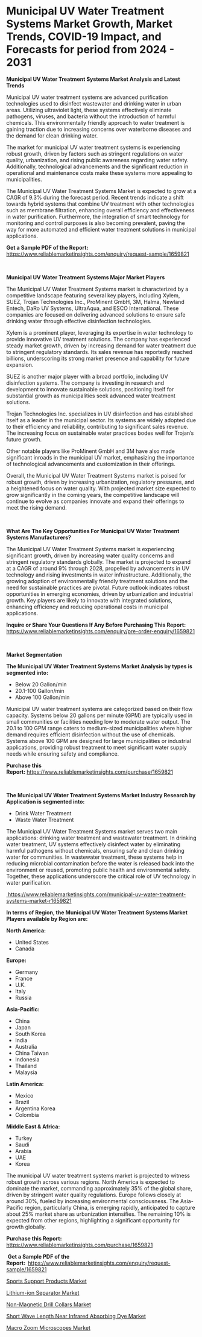 <p><h1>Municipal UV Water Treatment Systems Market Growth, Market Trends, COVID-19 Impact, and Forecasts for period from 2024 - 2031</h1></p><p><strong>Municipal UV Water Treatment Systems Market Analysis and Latest Trends</strong></p>
<p><p>Municipal UV water treatment systems are advanced purification technologies used to disinfect wastewater and drinking water in urban areas. Utilizing ultraviolet light, these systems effectively eliminate pathogens, viruses, and bacteria without the introduction of harmful chemicals. This environmentally friendly approach to water treatment is gaining traction due to increasing concerns over waterborne diseases and the demand for clean drinking water.</p><p>The market for municipal UV water treatment systems is experiencing robust growth, driven by factors such as stringent regulations on water quality, urbanization, and rising public awareness regarding water safety. Additionally, technological advancements and the significant reduction in operational and maintenance costs make these systems more appealing to municipalities. </p><p>The Municipal UV Water Treatment Systems Market is expected to grow at a CAGR of 9.3% during the forecast period. Recent trends indicate a shift towards hybrid systems that combine UV treatment with other technologies such as membrane filtration, enhancing overall efficiency and effectiveness in water purification. Furthermore, the integration of smart technology for monitoring and control purposes is also becoming prevalent, paving the way for more automated and efficient water treatment solutions in municipal applications.</p></p>
<p><strong>Get a Sample PDF of the Report:&nbsp;</strong> <a href="https://www.reliablemarketinsights.com/enquiry/request-sample/1659821?utm_campaign=1575&utm_medium=2&utm_source=Github&utm_content=ia&utm_term=12102024&utm_id=municipal-uv-water-treatment-systems">https://www.reliablemarketinsights.com/enquiry/request-sample/1659821</a></p>
<p>&nbsp;</p>
<p><strong>Municipal UV Water Treatment Systems Major Market Players</strong></p>
<p><p>The Municipal UV Water Treatment Systems market is characterized by a competitive landscape featuring several key players, including Xylem, SUEZ, Trojan Technologies Inc., ProMinent GmbH, 3M, Halma, Newland Entech, DaRo UV Systems, UltraAqua, and ESCO International. These companies are focused on delivering advanced solutions to ensure safe drinking water through effective disinfection technologies.</p><p>Xylem is a prominent player, leveraging its expertise in water technology to provide innovative UV treatment solutions. The company has experienced steady market growth, driven by increasing demand for water treatment due to stringent regulatory standards. Its sales revenue has reportedly reached billions, underscoring its strong market presence and capability for future expansion.</p><p>SUEZ is another major player with a broad portfolio, including UV disinfection systems. The company is investing in research and development to innovate sustainable solutions, positioning itself for substantial growth as municipalities seek advanced water treatment solutions. </p><p>Trojan Technologies Inc. specializes in UV disinfection and has established itself as a leader in the municipal sector. Its systems are widely adopted due to their efficiency and reliability, contributing to significant sales revenue. The increasing focus on sustainable water practices bodes well for Trojan’s future growth.</p><p>Other notable players like ProMinent GmbH and 3M have also made significant inroads in the municipal UV market, emphasizing the importance of technological advancements and customization in their offerings.</p><p>Overall, the Municipal UV Water Treatment Systems market is poised for robust growth, driven by increasing urbanization, regulatory pressures, and a heightened focus on water quality. With projected market size expected to grow significantly in the coming years, the competitive landscape will continue to evolve as companies innovate and expand their offerings to meet the rising demand.</p></p>
<p>&nbsp;</p>
<p><strong>What Are The Key Opportunities For Municipal UV Water Treatment Systems Manufacturers?</strong></p>
<p><p>The Municipal UV Water Treatment Systems market is experiencing significant growth, driven by increasing water quality concerns and stringent regulatory standards globally. The market is projected to expand at a CAGR of around 9% through 2028, propelled by advancements in UV technology and rising investments in water infrastructure. Additionally, the growing adoption of environmentally friendly treatment solutions and the need for sustainable practices are pivotal. Future outlook indicates robust opportunities in emerging economies, driven by urbanization and industrial growth. Key players are likely to innovate with integrated solutions, enhancing efficiency and reducing operational costs in municipal applications.</p></p>
<p><strong>Inquire or Share Your Questions If Any Before Purchasing This Report:</strong> <a href="https://www.reliablemarketinsights.com/enquiry/pre-order-enquiry/1659821?utm_campaign=1575&utm_medium=2&utm_source=Github&utm_content=ia&utm_term=12102024&utm_id=municipal-uv-water-treatment-systems">https://www.reliablemarketinsights.com/enquiry/pre-order-enquiry/1659821</a></p>
<p>&nbsp;</p>
<p><strong>Market Segmentation</strong></p>
<p><strong>The Municipal UV Water Treatment Systems Market Analysis by types is segmented into:</strong></p>
<p><ul><li>Below 20 Gallon/min</li><li>20.1-100 Gallon/min</li><li>Above 100 Gallon/min</li></ul></p>
<p><p>Municipal UV water treatment systems are categorized based on their flow capacity. Systems below 20 gallons per minute (GPM) are typically used in small communities or facilities needing low to moderate water output. The 20.1 to 100 GPM range caters to medium-sized municipalities where higher demand requires efficient disinfection without the use of chemicals. Systems above 100 GPM are designed for large municipalities or industrial applications, providing robust treatment to meet significant water supply needs while ensuring safety and compliance.</p></p>
<p><strong>Purchase this Report:&nbsp;</strong><a href="https://www.reliablemarketinsights.com/purchase/1659821?utm_campaign=1575&utm_medium=2&utm_source=Github&utm_content=ia&utm_term=12102024&utm_id=municipal-uv-water-treatment-systems">https://www.reliablemarketinsights.com/purchase/1659821</a></p>
<p>&nbsp;</p>
<p><strong>The Municipal UV Water Treatment Systems Market Industry Research by Application is segmented into:</strong></p>
<p><ul><li>Drink Water Treatment</li><li>Waste Water Treatment</li></ul></p>
<p><p>The Municipal UV Water Treatment Systems market serves two main applications: drinking water treatment and wastewater treatment. In drinking water treatment, UV systems effectively disinfect water by eliminating harmful pathogens without chemicals, ensuring safe and clean drinking water for communities. In wastewater treatment, these systems help in reducing microbial contamination before the water is released back into the environment or reused, promoting public health and environmental safety. Together, these applications underscore the critical role of UV technology in water purification.</p></p>
<p><a href="https://www.reliablemarketinsights.com/municipal-uv-water-treatment-systems-market-r1659821?utm_campaign=1575&utm_medium=2&utm_source=Github&utm_content=ia&utm_term=12102024&utm_id=municipal-uv-water-treatment-systems">&nbsp;https://www.reliablemarketinsights.com/municipal-uv-water-treatment-systems-market-r1659821</a></p>
<p><strong>In terms of Region, the Municipal UV Water Treatment Systems Market Players available by Region are:</strong></p>
<p>
    <p> <strong> North America: </strong>
        <ul>
            <li>United States</li>
            <li>Canada</li>
        </ul>
        </p> 
    <p> <strong> Europe: </strong>
        <ul>
            <li>Germany</li>
            <li>France</li>
            <li>U.K.</li>
            <li>Italy</li>
            <li>Russia</li>
        </ul>
        </p> 
    <p> <strong> Asia-Pacific: </strong>
        <ul>
            <li>China</li>
            <li>Japan</li>
            <li>South Korea</li>
            <li>India</li>
            <li>Australia</li>
            <li>China Taiwan</li>
            <li>Indonesia</li>
            <li>Thailand</li>
            <li>Malaysia</li>
        </ul>
        </p> 
    <p> <strong> Latin America: </strong>
        <ul>
            <li>Mexico</li>
            <li>Brazil</li>
            <li>Argentina Korea</li>
            <li>Colombia</li>
        </ul>
        </p> 
    <p> <strong> Middle East & Africa: </strong>
        <ul>
            <li>Turkey</li>
            <li>Saudi</li>
            <li>Arabia</li>
            <li>UAE</li>
            <li>Korea</li>
        </ul>
    </p>
    </p>
<p><p>The municipal UV water treatment systems market is projected to witness robust growth across various regions. North America is expected to dominate the market, commanding approximately 35% of the global share, driven by stringent water quality regulations. Europe follows closely at around 30%, fueled by increasing environmental consciousness. The Asia-Pacific region, particularly China, is emerging rapidly, anticipated to capture about 25% market share as urbanization intensifies. The remaining 10% is expected from other regions, highlighting a significant opportunity for growth globally.</p></p>
<p><strong>Purchase this Report: </strong><a href="https://www.reliablemarketinsights.com/purchase/1659821?utm_campaign=1575&utm_medium=2&utm_source=Github&utm_content=ia&utm_term=12102024&utm_id=municipal-uv-water-treatment-systems">https://www.reliablemarketinsights.com/purchase/1659821</a></p>
<p>&nbsp;<strong>Get a Sample PDF of the Report:&nbsp;&nbsp;</strong><a href="https://www.reliablemarketinsights.com/enquiry/request-sample/1659821?utm_campaign=1575&utm_medium=2&utm_source=Github&utm_content=ia&utm_term=12102024&utm_id=municipal-uv-water-treatment-systems">https://www.reliablemarketinsights.com/enquiry/request-sample/1659821</a></p>
<p><strong></strong></p>
<p><p><a href="https://www.linkedin.com/pulse/analyzing-global-sports-support-products-market-growth-prospects-1rhye?utm_campaign=1575&utm_medium=2&utm_source=Github&utm_content=ia&utm_term=12102024&utm_id=municipal-uv-water-treatment-systems">Sports Support Products Market</a></p><p><a href="https://www.linkedin.com/pulse/global-lithium-ion-separator-market-pulse-trends-growth-analysis-kmxaf?utm_campaign=1575&utm_medium=2&utm_source=Github&utm_content=ia&utm_term=12102024&utm_id=municipal-uv-water-treatment-systems">Lithium-ion Separator Market</a></p><p><a href="https://www.linkedin.com/pulse/global-non-magnetic-drill-collars-market-product-mfh6f?utm_campaign=1575&utm_medium=2&utm_source=Github&utm_content=ia&utm_term=12102024&utm_id=municipal-uv-water-treatment-systems">Non-Magnetic Drill Collars Market</a></p><p><a href="https://github.com/simonenappsy3my/Market-Research-Report-List-1/blob/main/short-wave-length-near-infrared-absorbing-dye-market.md?utm_campaign=1575&utm_medium=2&utm_source=Github&utm_content=ia&utm_term=12102024&utm_id=municipal-uv-water-treatment-systems">Short Wave Length Near Infrared Absorbing Dye Market</a></p><p><a href="https://github.com/alea79alre/Market-Research-Report-List-1/blob/main/macro-zoom-microscopes-market.md?utm_campaign=1575&utm_medium=2&utm_source=Github&utm_content=ia&utm_term=12102024&utm_id=municipal-uv-water-treatment-systems">Macro Zoom Microscopes Market</a></p></p>
